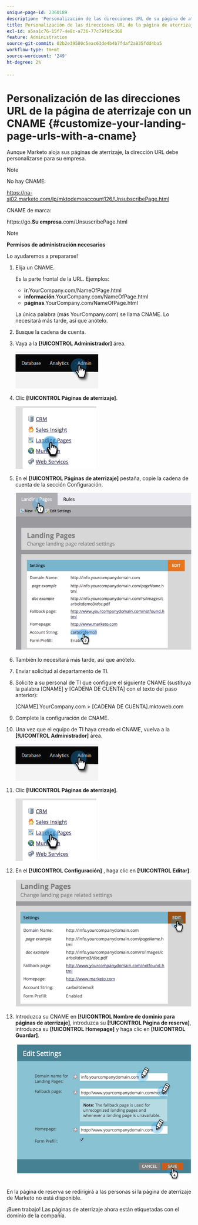 ```yaml
---
unique-page-id: 2360189
description: 'Personalización de las direcciones URL de su página de aterrizaje con un CNAME (administración): documentos de Marketo, documentación del producto'
title: Personalización de las direcciones URL de la página de aterrizaje con un CNAME (Administración)
exl-id: a5aa1c76-15f7-4e8c-a736-77c79f65c368
feature: Administration
source-git-commit: 02b2e39580c5eac63de4b4b7fdaf2a835fdd4ba5
workflow-type: tm+mt
source-wordcount: '249'
ht-degree: 2%

---
```


# Personalización de las direcciones URL de la página de aterrizaje con un CNAME  {#customize-your-landing-page-urls-with-a-cname}

Aunque Marketo aloja sus páginas de aterrizaje, la dirección URL debe personalizarse para su empresa.

>[!NOTE]
>
>No hay CNAME:
>
>https://na-sj02.marketo.com/lp/mktodemoaccount126/UnsubscribePage.html
>
>CNAME de marca:
>
>https://go.**Su empresa**.com/UnsuscribePage.html

>[!NOTE]
>
>**Permisos de administración necesarios**

Lo ayudaremos a prepararse!

1. Elija un CNAME.

   Es la parte frontal de la URL. Ejemplos:

   * **ir**.YourCompany.com/NameOfPage.html
   * **información**.YourCompany.com/NameOfPage.html
   * **páginas**.YourCompany.com/NameOfPage.html

   La única palabra (más YourCompany.com) se llama CNAME. Lo necesitará más tarde, así que anótelo.

1. Busque la cadena de cuenta.

1. Vaya a la **[!UICONTROL Administrador]** área.

   ![](assets/customize-your-landing-page-urls-with-a-cname-1.png)

1. Clic **[!UICONTROL Páginas de aterrizaje]**.

   ![](assets/customize-your-landing-page-urls-with-a-cname-2.png)

1. En el **[!UICONTROL Páginas de aterrizaje]** pestaña, copie la cadena de cuenta de la sección Configuración.

   ![](assets/customize-your-landing-page-urls-with-a-cname-3.png)

1. También lo necesitará más tarde, así que anótelo.

1. Enviar solicitud al departamento de TI.

1. Solicite a su personal de TI que configure el siguiente CNAME (sustituya la palabra [CNAME] y [CADENA DE CUENTA] con el texto del paso anterior):

   [CNAME].YourCompany.com > [CADENA DE CUENTA].mktoweb.com

1. Complete la configuración de CNAME.

1. Una vez que el equipo de TI haya creado el CNAME, vuelva a la **[!UICONTROL Administrador]** área.

   ![](assets/customize-your-landing-page-urls-with-a-cname-4.png)

1. Clic **[!UICONTROL Páginas de aterrizaje]**.

   ![](assets/customize-your-landing-page-urls-with-a-cname-5.png)

1. En el **[!UICONTROL Configuración]** , haga clic en **[!UICONTROL Editar]**.

   ![](assets/customize-your-landing-page-urls-with-a-cname-6.png)

1. Introduzca su CNAME en **[!UICONTROL Nombre de dominio para páginas de aterrizaje]**, introduzca su **[!UICONTROL Página de reserva]**, introduzca su **[!UICONTROL Homepage]** y haga clic en **[!UICONTROL Guardar]**.

   ![](assets/customize-your-landing-page-urls-with-a-cname-7.png)

En la página de reserva se redirigirá a las personas si la página de aterrizaje de Marketo no está disponible.

¡Buen trabajo! Las páginas de aterrizaje ahora están etiquetadas con el dominio de la compañía.
